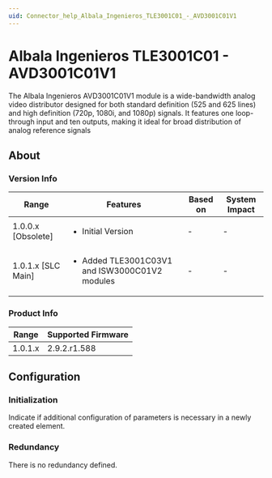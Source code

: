 ```yaml
---
uid: Connector_help_Albala_Ingenieros_TLE3001C01_-_AVD3001C01V1
---
```


# Albala Ingenieros TLE3001C01 - AVD3001C01V1

The Albala Ingenieros AVD3001C01V1 module is a wide-bandwidth analog video distributor designed for both standard definition (525 and 625 lines) and high definition (720p, 1080i, and 1080p) signals. It features one loop-through input and ten outputs, making it ideal for broad distribution of analog reference signals

## About

### Version Info

|Range  |Features  |Based on  |System Impact  |
|---------|---------|---------|---------|
|1.0.0.x [Obsolete]     |<ul><li>Initial Version</li></ul>         |-         |-         |
|1.0.1.x [SLC Main]     |<ul><li>Added TLE3001C03V1 and ISW3000C01V2 modules</li></ul>         |-         |-         |

### Product Info

|Range  |Supported Firmware  |
|---------|---------|
|1.0.1.x     |2.9.2.r1.588         |

## Configuration


### Initialization

Indicate if additional configuration of parameters is necessary in a newly created element.

### Redundancy

There is no redundancy defined.